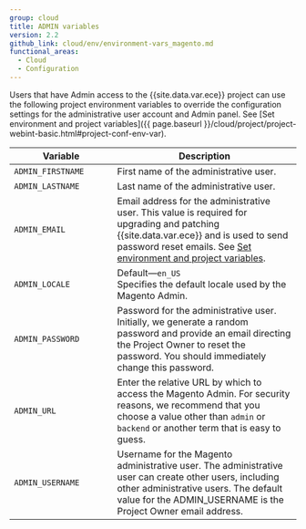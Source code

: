 ```yaml
---
group: cloud
title: ADMIN variables
version: 2.2
github_link: cloud/env/environment-vars_magento.md
functional_areas:
  - Cloud
  - Configuration
---
```


Users that have Admin access to the {{site.data.var.ece}} project can use the
following project environment variables to override the configuration settings
for the administrative user account and Admin panel. See [Set environment and project variables]({{ page.baseurl }}/cloud/project/project-webint-basic.html#project-conf-env-var).

<table>
  <thead>
    <tr>
      <th style="width: 165px;">Variable</th>
      <th>Description</th>
    </tr>
  </thead>
  <tbody>
    <tr>
      <td><code>ADMIN_FIRSTNAME</code></td>
      <td>First name of the administrative user.</td>
    </tr>
    <tr>
      <td><code>ADMIN_LASTNAME</code></td>
      <td>Last name of the administrative user.</td>
    </tr>
    <tr>
      <td><code>ADMIN_EMAIL</code></td>
      <td>Email address for the administrative user. This value is required for
      upgrading and patching {{site.data.var.ece}} and is used to send password
      reset emails. See <a href="{{ page.baseurl }}/cloud/project/project-webint-basic.html#project-conf-env-var">Set environment and project variables</a>.</td>
    </tr>
    <tr>
      <td><code>ADMIN_LOCALE</code></td>
      <td>Default—<code>en_US</code><br>Specifies the default locale used by
      the Magento Admin.</td>
    </tr>
    <tr>
      <td><code>ADMIN_PASSWORD</code></td>
      <td>Password for the administrative user. Initially, we generate a random
      password and provide an email directing the Project Owner to reset the
      password. You should immediately change this password.</td>
    </tr>
    <tr>
      <td><code>ADMIN_URL</code></td>
      <td>Enter the relative URL by which to access the Magento Admin. For
      security reasons, we recommend that you choose a value other than
      <code>admin</code> or <code>backend</code> or another term that is easy
      to guess.</td>
    </tr>
    <tr>
      <td><code>ADMIN_USERNAME</code></td>
      <td>Username for the Magento administrative user. The administrative user
      can create other users, including other administrative users. The default
      value for the ADMIN_USERNAME is the Project Owner email address.
    </td>
    </tr>
  </tbody>
</table>
